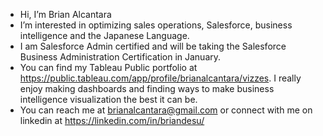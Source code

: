 - Hi, I’m Brian Alcantara
- I’m interested in optimizing sales operations, Salesforce, business intelligence and the Japanese Language.
- I am Salesforce Admin certified and will be taking the Salesforce Business Administration Certification in January.
- You can find my Tableau Public portfolio at https://public.tableau.com/app/profile/brianalcantara/vizzes. I really enjoy making dashboards and finding ways to make business intelligence visualization the best it can be.
- You can reach me at brianalcantara@gmail.com or connect with me on linkedin at https://linkedin.com/in/briandesu/

<!---
BrianAlcantara/BrianAlcantara is a ✨ special ✨ repository because its `README.md` (this file) appears on your GitHub profile.
You can click the Preview link to take a look at your changes.
--->
